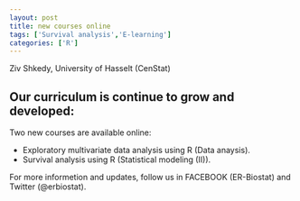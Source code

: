 ```yaml
---
layout: post
title: new courses online 
tags: ['Survival analysis','E-learning']
categories: ['R']
---
```


Ziv Shkedy, University of Hasselt (CenStat)


Our curriculum is continue  to grow and developed:
----------------------

Two new courses are available online:  

* Exploratory  multivariate data analysis using R (Data anaysis). 
*  Survival analysis using R (Statistical modeling (II)).

For more informetion and updates, follow us in FACEBOOK (ER-Biostat) and Twitter (@erbiostat).




